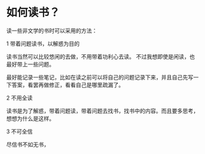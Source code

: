 # 如何读书？

读一些非文学的书时可以采用的方法：

1 带着问题读书，以解惑为目的

读书当然可以比较悠闲的去做，不用带着功利心去读。 不过我想即使是闲读，也最好带上一些问题。

最好能记录一些笔记，比如在读之前可以将自己的问题记录下来，并且自己先写一下答案，看罢再做修正，看看自己是哪里疏漏了。

2 不用全读

读书是为了解惑，带着问题读，带着问题去找书，找书中的内容。而且要多思考，想想为什么是这样。

3 不可全信

尽信书不如无书，
